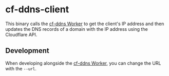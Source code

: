 # cf-ddns-client
This binary calls the [cf-ddns Worker](../cf-ddns-worker/) to get the client's IP address and then updates the DNS records of a domain with the IP address using the Cloudflare API.

## Development
When developing alongside the [cf-ddns Worker](../cf-ddns-worker/), you can change the URL with the `--url`.
